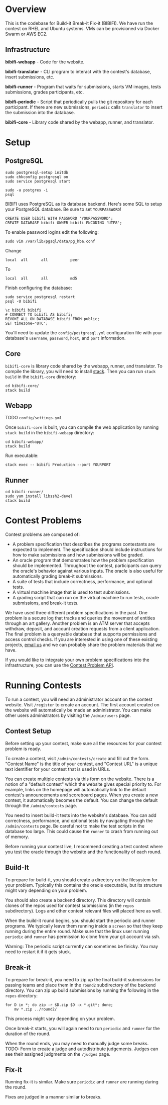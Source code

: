 Overview
========

This is the codebase for Build-it Break-it Fix-it (BIBIFI). 
We have run the contest on RHEL and Ubuntu systems. 
VMs can be provisioned via Docker Swarm or AWS EC2. 

Infrastructure
--------------

__bibifi-webapp__ - Code for the website. 

__bibifi-translator__ - CLI program to interact with the contest's database, insert submissions, etc.

__bibifi-runner__ - Program that waits for submissions, starts VM images, tests submissions, grades participants, etc.

__bibifi-periodic__ - Script that periodically pulls the git repository for each participant. If there are new submissions, `periodic` calls `translator` to insert the submission into the database.

__bibifi-core__ - Library code shared by the webapp, runner, and translator.


Setup
=====

PostgreSQL
----------

	sudo postgresql-setup initdb
	sudo chkconfig postgresql on
	sudo service postgresql start

	sudo -u postgres -i
	psql


BIBIFI uses PostgreSQL as its database backend. 
Here's some SQL to setup your PostgreSQL database. Be sure to set `YOURPASSWORD`!

	CREATE USER bibifi WITH PASSWORD 'YOURPASSWORD';
	CREATE DATABASE bibifi OWNER bibifi ENCODING 'UTF8';

To enable password logins edit the following:

	sudo vim /var/lib/pgsql/data/pg_hba.conf

Change

	local  all      all          peer

To

	local  all      all          md5 

Finish configuring the database:

	sudo service postgresql restart
	psql -U bibifi

	\c bibifi bibifi
	# CONNECT TO bibifi AS bibifi;
	REVOKE ALL ON DATABASE bibifi FROM public;
	SET timezone='UTC';

You'll need to update the `config/postgresql.yml` configuration file with your database's `username`, `password`, `host`, and `port` information.

Core
----

`bibifi-core` is library code shared by the webapp, runner, and translator.
To compile the library, you will need to install [stack](https://haskellstack.org). 
Then you can run `stack build` in the `bibifi-core` directory:

	cd bibifi-core/
	stack build

Webapp
------

TODO `config/settings.yml`

Once `bibifi-core` is built, you can compile the web application by running `stack build` in the `bibifi-webapp` directory:

	cd bibifi-webapp/
	stack build

Run executable:

	stack exec -- bibifi Production --port YOURPORT

Runner
------

	cd bibifi-runner/
	sudo yum install libssh2-devel
	stack build

Contest Problems
================

Contest problems are composed of:

- A problem specification that describes the programs contestants are expected to implement. The specification should include instructions for how to make submissions and how submissions will be graded. 
- An oracle program that demonstrates how the problem specification should be implemented. Throughout the contest, participants can query the oracle's behavior against various inputs. The oracle is also useful for automatically grading break-it submissions. 
- A suite of tests that include correctness, performance, and optional tests. 
- A virtual machine image that is used to test submissions. 
- A grading script that can run on the virtual machine to run tests, oracle submissions, and break-it tests.

We have used three different problem specifications in the past.
One problem is a secure log that tracks and queries the movement of entities through an art gallery.
Another problem is an ATM server that accepts withdraw, deposit, and account creation requests from a client application.
The final problem is a queryable database that supports permissions and access control checks.
If you are interested in using one of these existing projects, [email us](mailto:info@builditbreakit.org) and we can probably share the problem materials that we have.

If you would like to integrate your own problem specifications into the infrastructure, you can use the [Contest Problem API](docs/API.md). 

Running Contests
================

To run a contest, you will need an administrator account on the contest website. 
Visit `/register` to create an account. 
The first account created on the website will automatically be made an administrator.
You can make other users administrators by visiting the `/admin/users` page.

Contest Setup
-------------

Before setting up your contest, make sure all the resources for your contest problem is ready. 

To create a contest, visit `/admin/contests/create` and fill out the form. 
"Contest Name" is the title of your contest, and "Contest URL" is a unique text identifier for your contest that is used in URLs. 

You can create multiple contests via this form on the website. 
There is a notion of a "default contest" which the website gives special priority to. 
For example, links on the homepage will automatically link to the default contest's announcements and scoreboard pages. 
When you create a new contest, it automatically becomes the default. 
You can change the default through the `/admin/contests` page.

You need to insert build-it tests into the website's database. 
You can add correctness, performance, and optional tests by navigating through the `/admin/contests` page. 
Be careful not to make the test scripts in the database too large. 
This could cause the `runner` to crash from running out of memory. 

Before running your contest live, I recommend creating a test contest where you test the oracle through the website and the functionality of each round. 


Build-It
--------

To prepare for build-it, you should create a directory on the filesystem for your problem. 
Typically this contains the oracle executable, but its structure might vary depending on your problem. 

You should also create a backend directory. 
This directory will contain clones of the repos used for contest submissions (in the `repos` subdirectory). 
Logs and other contest relevant files will placed here as well. 

When the build-it round begins, you should start the periodic and runner programs. 
We typically leave them running inside a `screen` so that they keep running during the entire round. 
Make sure that the linux user running `periodic` and `runner` has permission to clone from your git account via ssh. 

Warning: The periodic script currently can sometimes be finicky. You may need to restart it if it gets stuck. 

Break-it
--------

To prepare for break-it, you need to zip up the final build-it submissions for passing teams and place them in the `round2` subdirectory of the backend directory. 
You can zip up build submissions by running the following in the `repos` directory:

    for D in *; do zip -r $D.zip $D -x *.git*; done;
		mv *.zip ../round2/

This process might vary depending on your problem. 

Once break-it starts, you will again need to run `periodic` and `runner` for the duration of the round. 

When the round ends, you may need to manually judge some breaks. 
TODO: Form to create a judge and autodistribute judgements.
Judges can see their assigned judgments on the `/judges` page.


Fix-it
------

Running fix-it is similar. 
Make sure `periodic` and `runner` are running during the round. 

Fixes are judged in a manner similar to breaks. 

